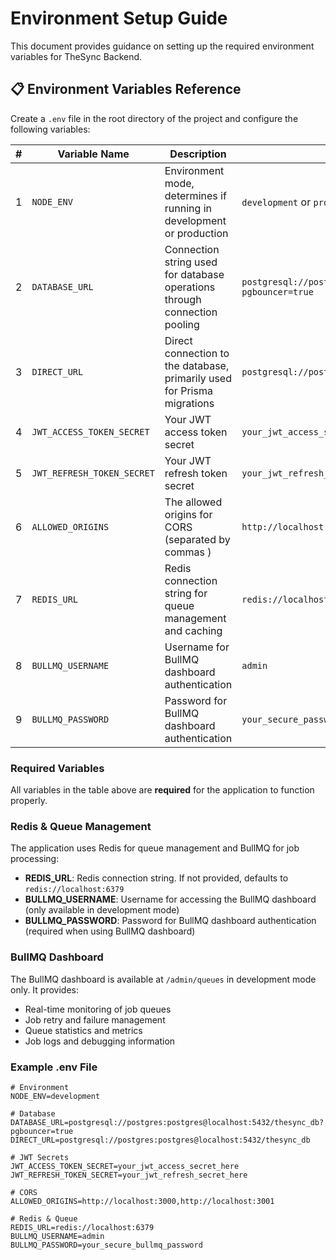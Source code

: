 # Environment Setup Guide

This document provides guidance on setting up the required environment variables for TheSync Backend.

## 📋 Environment Variables Reference

Create a `.env` file in the root directory of the project and configure the following variables:

| #   | Variable Name              | Description                                                               | Example                                                                   |
| --- | -------------------------- | ------------------------------------------------------------------------- | ------------------------------------------------------------------------- |
| 1   | `NODE_ENV`                 | Environment mode, determines if running in development or production      | `development` or `production`                                             |
| 2   | `DATABASE_URL`             | Connection string used for database operations through connection pooling | `postgresql://postgres:postgres@localhost:5432/thesync_db?pgbouncer=true` |
| 3   | `DIRECT_URL`               | Direct connection to the database, primarily used for Prisma migrations   | `postgresql://postgres:postgres@localhost:5432/thesync_db`                |
| 4   | `JWT_ACCESS_TOKEN_SECRET`  | Your JWT access token secret                                              | `your_jwt_access_secret`                                                  |
| 5   | `JWT_REFRESH_TOKEN_SECRET` | Your JWT refresh token secret                                             | `your_jwt_refresh_secret`                                                 |
| 6   | `ALLOWED_ORIGINS`          | The allowed origins for CORS (separated by commas )                       | `http://localhost:3000,http://localhost:3001`                             |
| 7   | `REDIS_URL`                | Redis connection string for queue management and caching                  | `redis://localhost:6379`                                                  |
| 8   | `BULLMQ_USERNAME`          | Username for BullMQ dashboard authentication                              | `admin`                                                                   |
| 9   | `BULLMQ_PASSWORD`          | Password for BullMQ dashboard authentication                              | `your_secure_password`                                                    |

### Required Variables

All variables in the table above are **required** for the application to function properly.

### Redis & Queue Management

The application uses Redis for queue management and BullMQ for job processing:

- **REDIS_URL**: Redis connection string. If not provided, defaults to `redis://localhost:6379`
- **BULLMQ_USERNAME**: Username for accessing the BullMQ dashboard (only available in development mode)
- **BULLMQ_PASSWORD**: Password for BullMQ dashboard authentication (required when using BullMQ dashboard)

### BullMQ Dashboard

The BullMQ dashboard is available at `/admin/queues` in development mode only. It provides:

- Real-time monitoring of job queues
- Job retry and failure management
- Queue statistics and metrics
- Job logs and debugging information

### Example .env File

```env
# Environment
NODE_ENV=development

# Database
DATABASE_URL=postgresql://postgres:postgres@localhost:5432/thesync_db?pgbouncer=true
DIRECT_URL=postgresql://postgres:postgres@localhost:5432/thesync_db

# JWT Secrets
JWT_ACCESS_TOKEN_SECRET=your_jwt_access_secret_here
JWT_REFRESH_TOKEN_SECRET=your_jwt_refresh_secret_here

# CORS
ALLOWED_ORIGINS=http://localhost:3000,http://localhost:3001

# Redis & Queue
REDIS_URL=redis://localhost:6379
BULLMQ_USERNAME=admin
BULLMQ_PASSWORD=your_secure_bullmq_password
```
